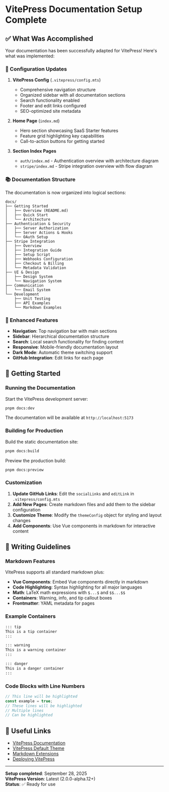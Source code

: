 # VitePress Documentation Setup Complete

## ✅ What Was Accomplished

Your documentation has been successfully adapted for VitePress! Here's what was implemented:

### 🔧 Configuration Updates

1. **VitePress Config** (`.vitepress/config.mts`)
   - Comprehensive navigation structure
   - Organized sidebar with all documentation sections
   - Search functionality enabled
   - Footer and edit links configured
   - SEO-optimized site metadata

2. **Home Page** (`index.md`)
   - Hero section showcasing SaaS Starter features
   - Feature grid highlighting key capabilities
   - Call-to-action buttons for getting started

3. **Section Index Pages**
   - `auth/index.md` - Authentication overview with architecture diagram
   - `stripe/index.md` - Stripe integration overview with flow diagram

### 📚 Documentation Structure

The documentation is now organized into logical sections:

```
docs/
├── Getting Started
│   ├── Overview (README.md)
│   ├── Quick Start
│   └── Architecture
├── Authentication & Security
│   ├── Server Authorization
│   ├── Server Actions & Hooks
│   └── OAuth Setup
├── Stripe Integration
│   ├── Overview
│   ├── Integration Guide
│   ├── Setup Script
│   ├── Webhooks Configuration
│   ├── Checkout & Billing
│   └── Metadata Validation
├── UI & Design
│   ├── Design System
│   └── Navigation System
├── Communication
│   └── Email System
└── Development
    ├── Unit Testing
    ├── API Examples
    └── Markdown Examples
```

### 🎨 Enhanced Features

- **Navigation**: Top navigation bar with main sections
- **Sidebar**: Hierarchical documentation structure
- **Search**: Local search functionality for finding content
- **Responsive**: Mobile-friendly documentation layout
- **Dark Mode**: Automatic theme switching support
- **GitHub Integration**: Edit links for each page

## 🚀 Getting Started

### Running the Documentation

Start the VitePress development server:

```bash
pnpm docs:dev
```

The documentation will be available at `http://localhost:5173`

### Building for Production

Build the static documentation site:

```bash
pnpm docs:build
```

Preview the production build:

```bash
pnpm docs:preview
```

### Customization

1. **Update GitHub Links**: Edit the `socialLinks` and `editLink` in `.vitepress/config.mts`
2. **Add New Pages**: Create markdown files and add them to the sidebar configuration
3. **Customize Theme**: Modify the `themeConfig` object for styling and layout changes
4. **Add Components**: Use Vue components in markdown for interactive content

## 📝 Writing Guidelines

### Markdown Features

VitePress supports all standard markdown plus:

- **Vue Components**: Embed Vue components directly in markdown
- **Code Highlighting**: Syntax highlighting for all major languages
- **Math**: LaTeX math expressions with `$...$` and `$$...$$`
- **Containers**: Warning, info, and tip callout boxes
- **Frontmatter**: YAML metadata for pages

### Example Containers

```markdown
::: tip
This is a tip container
:::

::: warning
This is a warning container
:::

::: danger
This is a danger container
:::
```

### Code Blocks with Line Numbers

```typescript {1,3-5}
// This line will be highlighted
const example = true;
// These lines will be highlighted
// Multiple lines
// Can be highlighted
```

## 🔗 Useful Links

- [VitePress Documentation](https://vitepress.dev/)
- [VitePress Default Theme](https://vitepress.dev/reference/default-theme-config)
- [Markdown Extensions](https://vitepress.dev/guide/markdown)
- [Deploying VitePress](https://vitepress.dev/guide/deploy)

---

**Setup completed**: September 28, 2025  
**VitePress Version**: Latest (2.0.0-alpha.12+)  
**Status**: ✅ Ready for use

